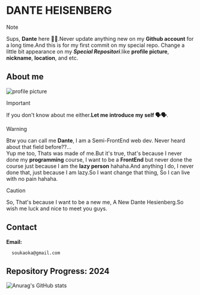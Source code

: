 # DANTE HEISENBERG

>[!NOTE]
> Sups, <strong>Dante</strong> here :exploding_head::exploding_head:.Never update anything new on my <strong>Github account</strong> for a long time.And this is for my first commit on my special repo. Change a little bit appearance on my <strong><em>Special Repositori</em></strong>.like <strong>profile picture</strong>, <strong>nickname</strong>, <strong>location</strong>, and etc.

## About me
![profile picture](https://i.pinimg.com/564x/ba/96/fb/ba96fbc26dc32948fd6af403ec99102f.jpg)
> [!important]
> If you don't know about me either.**Let me introduce my self 🗣🗣**.

> [!warning]
> Btw you can call me **Dante**, I am a Semi-FrontEnd web dev. Never heard about that field before??... <br> Yup me too, Thats was made of me.But it's true, that's because I never done my **programming** course, I want to be a **FrontEnd** but never done the course just because I am the **lazy person** hahaha.And anything I do, I never done that, just because I am lazy.So I want change that thing, So I can live with no pain hahaha.

> [!CAUTION]
> So, That's because I want to be a new me, A New Dante Hesienberg.So wish me luck and nice to meet you guys.

## Contact
**Email:**
```
  soukaoka@gmail.com
```

## Repository Progress: 2024
![Anurag's GitHub stats](https://github-readme-stats.vercel.app/api?username=dante-heisenberg&show_icons=true&theme=radical)<br>

